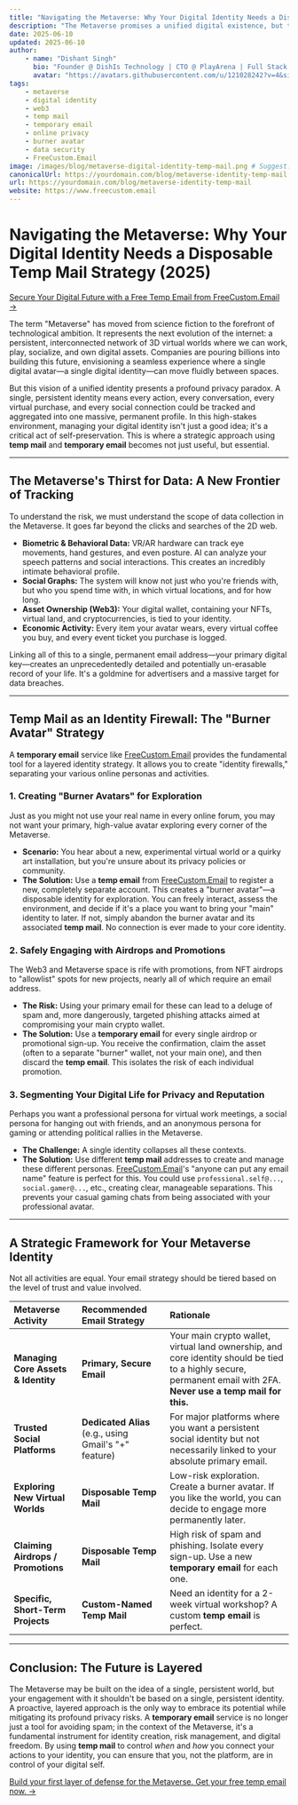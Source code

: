 ```yaml
---
title: "Navigating the Metaverse: Why Your Digital Identity Needs a Disposable Temp Mail Strategy (2025)"
description: "The Metaverse promises a unified digital existence, but this creates a privacy paradox. Learn how to protect your digital identity using a temporary email (temp mail) to create burner avatars and manage your virtual footprint."
date: 2025-06-10
updated: 2025-06-10
author:
    - name: "Dishant Singh"
      bio: "Founder @ DishIs Technology | CTO @ PlayArena | Full Stack & Python Developer | ML/ DL Developer | Problem Solver | Math & Science Teacher"
      avatar: "https://avatars.githubusercontent.com/u/121028242?v=4&size=64"
tags:
    - metaverse
    - digital identity
    - web3
    - temp mail
    - temporary email
    - online privacy
    - burner avatar
    - data security
    - FreeCustom.Email
image: /images/blog/metaverse-digital-identity-temp-mail.png # Suggest: An avatar looking at multiple different masks or doors
canonicalUrl: https://yourdomain.com/blog/metaverse-identity-temp-mail
url: https://yourdomain.com/blog/metaverse-identity-temp-mail
website: https://www.freecustom.email
---
```


# Navigating the Metaverse: Why Your Digital Identity Needs a Disposable Temp Mail Strategy (2025)

[Secure Your Digital Future with a Free Temp Email from FreeCustom.Email →](https://www.freecustom.email)

The term "Metaverse" has moved from science fiction to the forefront of technological ambition. It represents the next evolution of the internet: a persistent, interconnected network of 3D virtual worlds where we can work, play, socialize, and own digital assets. Companies are pouring billions into building this future, envisioning a seamless experience where a single digital avatar—a single digital identity—can move fluidly between spaces.

But this vision of a unified identity presents a profound privacy paradox. A single, persistent identity means every action, every conversation, every virtual purchase, and every social connection could be tracked and aggregated into one massive, permanent profile. In this high-stakes environment, managing your digital identity isn't just a good idea; it's a critical act of self-preservation. This is where a strategic approach using **temp mail** and **temporary email** becomes not just useful, but essential.

---

## The Metaverse's Thirst for Data: A New Frontier of Tracking

To understand the risk, we must understand the scope of data collection in the Metaverse. It goes far beyond the clicks and searches of the 2D web.

*   **Biometric & Behavioral Data:** VR/AR hardware can track eye movements, hand gestures, and even posture. AI can analyze your speech patterns and social interactions. This creates an incredibly intimate behavioral profile.
*   **Social Graphs:** The system will know not just who you're friends with, but who you spend time with, in which virtual locations, and for how long.
*   **Asset Ownership (Web3):** Your digital wallet, containing your NFTs, virtual land, and cryptocurrencies, is tied to your identity.
*   **Economic Activity:** Every item your avatar wears, every virtual coffee you buy, and every event ticket you purchase is logged.

Linking all of this to a single, permanent email address—your primary digital key—creates an unprecedentedly detailed and potentially un-erasable record of your life. It's a goldmine for advertisers and a massive target for data breaches.

---

## Temp Mail as an Identity Firewall: The "Burner Avatar" Strategy

A **temporary email** service like [FreeCustom.Email](https://www.freecustom.email) provides the fundamental tool for a layered identity strategy. It allows you to create "identity firewalls," separating your various online personas and activities.

### 1. Creating "Burner Avatars" for Exploration
Just as you might not use your real name in every online forum, you may not want your primary, high-value avatar exploring every corner of the Metaverse.

*   **Scenario:** You hear about a new, experimental virtual world or a quirky art installation, but you're unsure about its privacy policies or community.
*   **The Solution:** Use a **temp email** from [FreeCustom.Email](https://www.freecustom.email) to register a new, completely separate account. This creates a "burner avatar"—a disposable identity for exploration. You can freely interact, assess the environment, and decide if it's a place you want to bring your "main" identity to later. If not, simply abandon the burner avatar and its associated **temp mail**. No connection is ever made to your core identity.

### 2. Safely Engaging with Airdrops and Promotions
The Web3 and Metaverse space is rife with promotions, from NFT airdrops to "allowlist" spots for new projects, nearly all of which require an email address.

*   **The Risk:** Using your primary email for these can lead to a deluge of spam and, more dangerously, targeted phishing attacks aimed at compromising your main crypto wallet.
*   **The Solution:** Use a **temporary email** for every single airdrop or promotional sign-up. You receive the confirmation, claim the asset (often to a separate "burner" wallet, not your main one), and then discard the **temp email**. This isolates the risk of each individual promotion.

### 3. Segmenting Your Digital Life for Privacy and Reputation
Perhaps you want a professional persona for virtual work meetings, a social persona for hanging out with friends, and an anonymous persona for gaming or attending political rallies in the Metaverse.

*   **The Challenge:** A single identity collapses all these contexts.
*   **The Solution:** Use different **temp mail** addresses to create and manage these different personas. [FreeCustom.Email](https://www.freecustom.email)'s "anyone can put any email name" feature is perfect for this. You could use `professional.self@...`, `social.gamer@...`, etc., creating clear, manageable separations. This prevents your casual gaming chats from being associated with your professional avatar.

---

## A Strategic Framework for Your Metaverse Identity

Not all activities are equal. Your email strategy should be tiered based on the level of trust and value involved.

| Metaverse Activity | Recommended Email Strategy | Rationale |
| :--- | :--- | :--- |
| **Managing Core Assets & Identity** | **Primary, Secure Email** | Your main crypto wallet, virtual land ownership, and core identity should be tied to a highly secure, permanent email with 2FA. **Never use a temp mail for this.** |
| **Trusted Social Platforms** | **Dedicated Alias** (e.g., using Gmail's "+" feature) | For major platforms where you want a persistent social identity but not necessarily linked to your absolute primary email. |
| **Exploring New Virtual Worlds** | **Disposable Temp Mail** | Low-risk exploration. Create a burner avatar. If you like the world, you can decide to engage more permanently later. |
| **Claiming Airdrops / Promotions** | **Disposable Temp Mail** | High risk of spam and phishing. Isolate every sign-up. Use a new **temporary email** for each one. |
| **Specific, Short-Term Projects** | **Custom-Named Temp Mail** | Need an identity for a 2-week virtual workshop? A custom **temp email** is perfect. |

---

## Conclusion: The Future is Layered

The Metaverse may be built on the idea of a single, persistent world, but your engagement with it shouldn't be based on a single, persistent identity. A proactive, layered approach is the only way to embrace its potential while mitigating its profound privacy risks. A **temporary email** service is no longer just a tool for avoiding spam; in the context of the Metaverse, it's a fundamental instrument for identity creation, risk management, and digital freedom. By using **temp mail** to control *when* and *how* you connect your actions to your identity, you can ensure that you, not the platform, are in control of your digital self.

[Build your first layer of defense for the Metaverse. Get your free temp email now. →](https://www.freecustom.email)